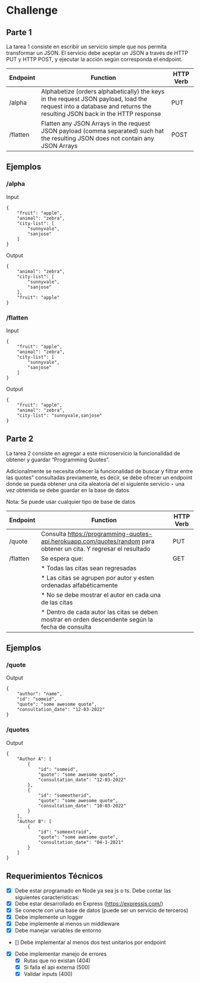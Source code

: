 
# Challenge

## Parte 1

La tarea 1 consiste en escribir un servicio simple que nos permita transformar un JSON. El servicio debe aceptar un JSON a través de HTTP PUT y HTTP POST, y ejecutar la acción
según corresponda el endpoint.

| Endpoint | Function | HTTP Verb |
|-|-|-|
| /alpha | Alphabetize (orders alphabetically) the keys in the request JSON payload, load the request into a database and returns the resulting JSON back in the HTTP response | PUT
| /flatten | Flatten any JSON Arrays in the request JSON payload (comma separated) such hat the resulting JSON does not contain any JSON Arrays | POST

## Ejemplos

### __/alpha__

Input

``` 
{
    "fruit": "apple",
    "animal": "zebra",
    "city-list": [
        "sunnyvale",
        "sanjose"
    ]
}
```

Output
```
{
    "animal": "zebra",
    "city-list": [
        "sunnyvale",
        "sanjose"
    ],
    "fruit": "apple"
}
```

### __/flatten__

Input

``` 
{
    "fruit": "apple",
    "animal": "zebra",
    "city-list": [
        "sunnyvale",
        "sanjose"
    ]
}
```

Output
```
{
    "fruit": "apple",
    "animal": "zebra",
    "city-list": "sunnyvale,sanjose"
}
```

## Parte 2

La tarea 2 consiste en agregar a este microservicio la funcionalidad de obtener y guardar
“Programming Quotes”.

Adicionalmente se necesita ofrecer la funcionalidad de buscar y filtrar entre las quotes” consultadas previamente, es decir, se debe ofrecer un endpoint donde se pueda obtener una cita aleatoria del el siguiente servicio ‣ una vez obtenida se debe guardar en la base de datos 

Nota: Se puede usar cualquier tipo de base de datos

| Endpoint | Function | HTTP Verb |
|-|-|-|
| /quote | Consulta https://programming-quotes-api.herokuapp.com/quotes/random para obtener un cita. Y regresar el resultado | PUT |
| /flatten  | Se espera que:                                |   GET  |
|           | * Todas las citas sean regresadas             |
|           | * Las citas se agrupen por autor y esten ordenadas alfabéticamente  |
|           | * No se debe mostrar el autor en cada una de las citas|
|           | * Dentro de cada autor las citas se deben mostrar en orden descendente según la fecha de consulta |  |

## Ejemplos

### __/quote__ 

Output
```
{
    "author": "name",
    "id": "someid",
    "quote": "some awesome quote",
    "consultation_date": "12-03-2022"
}
```

### __/quotes__

Output
```
{
    "Author A": [
        {
            "id": "someid",
            "quote": "some awesome quote",
            "consultation_date": "12-03-2022"
        },
        {
            "id": "someotherid",
            "quote": "some awesome quote",
            "consultation_date": "10-03-2022"
        }
    ],
    "Author B": [
        {
            "id": "someextraid",
            "quote": "some awesome quote",
            "consultation_date": "04-1-2021"
        }
    ]
}
```

## Requerimientos Técnicos

- [x] Debe estar programado en Node ya sea js o ts. Debe contar las siguientes
características:
- [x]  Debe estar desarrollado en Express (https://expressjs.com/)
- [x] Se conecte con una base de datos (puede ser un servicio de terceros)
- [x] Debe implemente un logger
- [x] Debe implemente al menos un middleware
- [x] Debe manejar variables de entorno
- [] Debe implementar al menos dos test unitarios por endpoint
- [x] Debe implementar manejo de errores
    - [x] Rutas que no existan (404)
    - [x] Si falla el api externa (500)
    - [x] Validar inputs (400)
